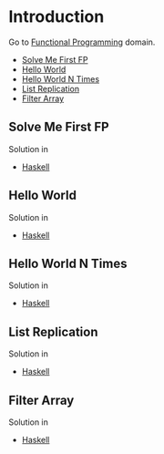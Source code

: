 # Introduction
Go to [Functional Programming](../../functional-programming) domain.

- [Solve Me First FP](#solve-me-first-fp)
- [Hello World](#hello-world)
- [Hello World N Times](#hello-world-n-times)
- [List Replication](#list-replication)
- [Filter Array](#filter-array)

## Solve Me First FP
Solution in
- [Haskell](solve-me-first-fp/haskell)

## Hello World
Solution in
- [Haskell](hello-world/haskell)

## Hello World N Times
Solution in
- [Haskell](hello-world-n-times/haskell)

## List Replication
Solution in
- [Haskell](list-replication/haskell)

## Filter Array
Solution in
- [Haskell](filter-array/haskell)

